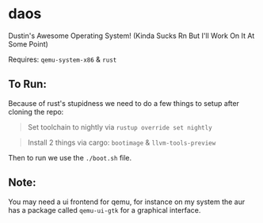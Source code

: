 # daos
Dustin's Awesome Operating System! (Kinda Sucks Rn But I'll Work On It At Some Point)

Requires: `qemu-system-x86` & `rust`

## To Run:

Because of rust's stupidness we need to do a few things to setup after cloning the repo:
> Set toolchain to nightly via `rustup override set nightly`

> Install 2 things via cargo: `bootimage` & `llvm-tools-preview`

Then to run we use the `./boot.sh` file.

## Note:
You may need a ui frontend for qemu, for instance on my system the aur has a package called `qemu-ui-gtk` for a graphical interface.
